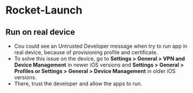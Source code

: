 # Rocket-Launch

## Run on real device
- Cou could see an Untrusted Developer message when try to run app in real device, because of provisioning profile and certificate.
- To solve this issue on the device, go to **Settings > General > VPN and Device Management** in newer iOS versions and **Settings > General > Profiles or Settings > General > Device Management** in older iOS versions.
- There, trust the developer and allow the apps to run.
